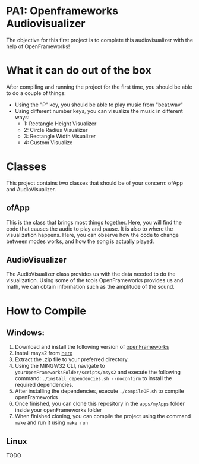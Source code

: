 # PA1: Openframeworks Audiovisualizer
The objective for this first project is to complete this audiovisualizer with the help of OpenFrameworks!

# What it can do out of the box
After compiling and running the project for the first time, you should be able to do a couple of things:

- Using the "P" key, you should be able to play music from "beat.wav" 
- Using different number keys, you can visualize the music in different ways:
    - 1: Rectangle Height Visualizer
    - 2: Circle Radius Visualizer
    - 3: Rectangle Width Visualizer
    - 4: Custom Visualize

# Classes
This project contains two classes that should be of your concern: ofApp and AudioVisualizer.

## ofApp
This is the class that brings most things together. Here, you will find the code that causes the audio to play and pause. It is also to where the visualization happens. Here, you can observe how the code to change between modes works, and how the song is actually played. 

## AudioVisualizer
The AudioVisualizer class provides us with the data needed to do the visualization. Using some of the tools OpenFrameworks provides us and math, we can obtain information such as the amplitude of the sound. 

# How to Compile

## Windows:

1. Download and install the following version of [openFrameworks](http://example.com "openFrameworks")
2. Install msys2 from [here](http://example.com "msys2")
3. Extract the .zip file to your preferred directory.
4. Using the MINGW32 CLI, navigate to `yourOpenFrameworksFolder/scripts/msys2` and execute the following command: `./install_dependencies.sh --noconfirm`
to install the required dependencies.
5. After installing the dependencies, execute `./compileOF.sh` to compile openFrameworks
6. Once finished, you can clone this repository in the `apps/myApps` folder inside your openFrameworks folder
7. When finished cloning, you can compile the project using the command `make` and run it using `make run`

## Linux

TODO

